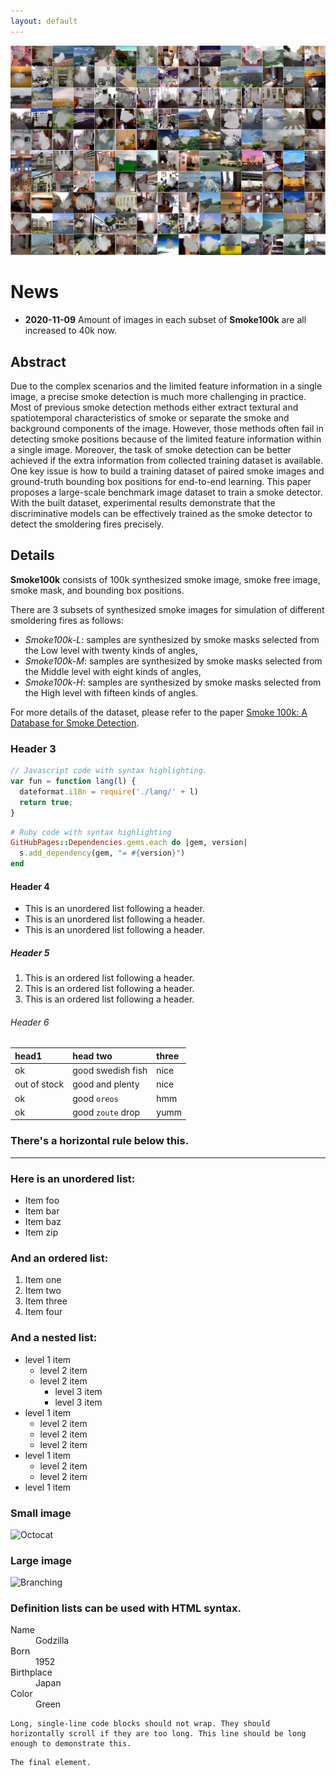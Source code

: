 ```yaml
---
layout: default
---
```


![Branching](./figures/demo.jpg)

# News
* **2020-11-09** Amount of images in each subset of **Smoke100k** are all increased to 40k now.

## Abstract

Due to the complex scenarios and the limited feature information in a single image, a precise smoke detection is much more challenging in practice. Most of previous smoke detection methods either extract textural and spatiotemporal characteristics of smoke or separate the smoke and background components of the image. However, those methods often fail in detecting smoke positions because of the limited feature information within a single image. Moreover, the task of smoke detection can be better achieved if the extra information from collected training dataset is available. One key issue is how to build a training dataset of paired smoke images and ground-truth bounding box positions for end-to-end learning. This paper proposes a large-scale benchmark image dataset to train a smoke detector. With the built dataset, experimental results demonstrate that the discriminative models can be effectively trained as the smoke detector to detect the smoldering fires precisely.

## Details

**Smoke100k** consists of 100k synthesized smoke image, smoke free image, smoke mask, and bounding box positions.

There are 3 subsets of synthesized smoke images for simulation of different smoldering fires as follows:

* _Smoke100k-L_: samples are synthesized by smoke masks selected from the Low level with twenty kinds of angles,
* _Smoke100k-M_: samples are synthesized by smoke masks selected from the Middle level with eight kinds of angles,
* _Smoke100k-H_: samples are synthesized by smoke masks selected from the High level with fifteen kinds of angles.

For more details of the dataset, please refer to the paper [Smoke 100k: A Database for Smoke Detection](https://ieeexplore.ieee.org/document/9015309).

### Header 3

```js
// Javascript code with syntax highlighting.
var fun = function lang(l) {
  dateformat.i18n = require('./lang/' + l)
  return true;
}
```

```ruby
# Ruby code with syntax highlighting
GitHubPages::Dependencies.gems.each do |gem, version|
  s.add_dependency(gem, "= #{version}")
end
```

#### Header 4

*   This is an unordered list following a header.
*   This is an unordered list following a header.
*   This is an unordered list following a header.

##### Header 5

1.  This is an ordered list following a header.
2.  This is an ordered list following a header.
3.  This is an ordered list following a header.

###### Header 6

| head1        | head two          | three |
|:-------------|:------------------|:------|
| ok           | good swedish fish | nice  |
| out of stock | good and plenty   | nice  |
| ok           | good `oreos`      | hmm   |
| ok           | good `zoute` drop | yumm  |

### There's a horizontal rule below this.

* * *

### Here is an unordered list:

*   Item foo
*   Item bar
*   Item baz
*   Item zip

### And an ordered list:

1.  Item one
1.  Item two
1.  Item three
1.  Item four

### And a nested list:

- level 1 item
  - level 2 item
  - level 2 item
    - level 3 item
    - level 3 item
- level 1 item
  - level 2 item
  - level 2 item
  - level 2 item
- level 1 item
  - level 2 item
  - level 2 item
- level 1 item

### Small image

![Octocat](https://github.githubassets.com/images/icons/emoji/octocat.png)

### Large image

![Branching](https://guides.github.com/activities/hello-world/branching.png)


### Definition lists can be used with HTML syntax.

<dl>
<dt>Name</dt>
<dd>Godzilla</dd>
<dt>Born</dt>
<dd>1952</dd>
<dt>Birthplace</dt>
<dd>Japan</dd>
<dt>Color</dt>
<dd>Green</dd>
</dl>

```
Long, single-line code blocks should not wrap. They should horizontally scroll if they are too long. This line should be long enough to demonstrate this.
```

```
The final element.
```
